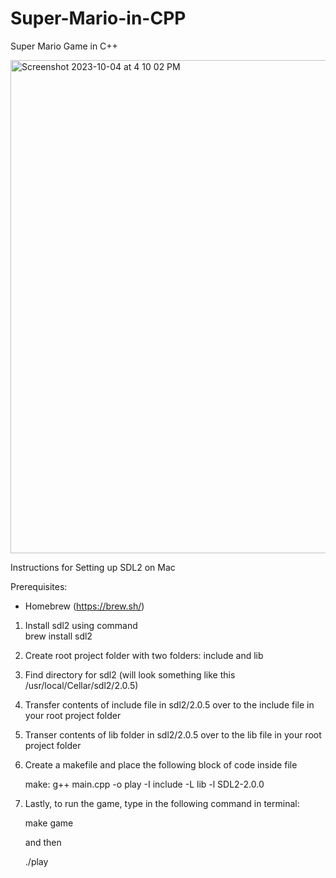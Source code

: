 # Super-Mario-in-CPP
Super Mario Game in C++

<img width="789" alt="Screenshot 2023-10-04 at 4 10 02 PM" src="https://github.com/PrinceRios2000/Super-Mario-in-CPP/assets/56173707/b3f9046d-8787-40ff-8424-becdbdc97bbc">



Instructions for Setting up SDL2 on Mac

Prerequisites:
- Homebrew (https://brew.sh/)

1. Install sdl2 using command \
  brew install sdl2

2. Create root project folder with two folders: include and lib

3. Find directory for sdl2 (will look something like this /usr/local/Cellar/sdl2/2.0.5)

4. Transfer contents of include file in sdl2/2.0.5 over to the include file in your root project folder

5. Transer contents of lib folder in sdl2/2.0.5 over to the lib file in your root project folder

6. Create a makefile and place the following block of code inside file

   make:
     g++ main.cpp -o play -I include -L lib -l SDL2-2.0.0

8. Lastly, to run the game, type in the following command in terminal:

    make game

    and then

   ./play
